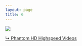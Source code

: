 ```yaml
---
layout: page
title: 6
---
```


<img src="https://raw.githubusercontent.com/qrush/gifs/master/gifs/6.gif" />

<a href="https://www.youtube.com/watch?v=q5VPZ0HPaNk">&#8627; Phantom HD Highspeed Videos</a>
